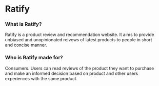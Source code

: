 # Ratify

### What is Ratify?
Ratify is a product review and recommendation website. It aims to provide unbiased and unopinionated reivews of latest products to people in short and concise manner.

### Who is Ratify made for?
Consumers. Users can read reviews of the product they want to purchase and make an informed decision based on product and other users experiences with the same product.
